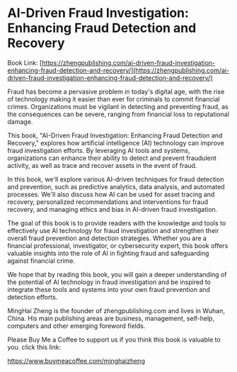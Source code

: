# AI-Driven Fraud Investigation: Enhancing Fraud Detection and Recovery

Book Link: [https://zhengpublishing.com/ai-driven-fraud-investigation-enhancing-fraud-detection-and-recovery/](https://zhengpublishing.com/ai-driven-fraud-investigation-enhancing-fraud-detection-and-recovery/)

Fraud has become a pervasive problem in today's digital age, with the rise of technology making it easier than ever for criminals to commit financial crimes. Organizations must be vigilant in detecting and preventing fraud, as the consequences can be severe, ranging from financial loss to reputational damage.

This book, "AI-Driven Fraud Investigation: Enhancing Fraud Detection and Recovery," explores how artificial intelligence (AI) technology can improve fraud investigation efforts. By leveraging AI tools and systems, organizations can enhance their ability to detect and prevent fraudulent activity, as well as trace and recover assets in the event of fraud.

In this book, we'll explore various AI-driven techniques for fraud detection and prevention, such as predictive analytics, data analysis, and automated processes. We'll also discuss how AI can be used for asset tracing and recovery, personalized recommendations and interventions for fraud recovery, and managing ethics and bias in AI-driven fraud investigation.

The goal of this book is to provide readers with the knowledge and tools to effectively use AI technology for fraud investigation and strengthen their overall fraud prevention and detection strategies. Whether you are a financial professional, investigator, or cybersecurity expert, this book offers valuable insights into the role of AI in fighting fraud and safeguarding against financial crime.

We hope that by reading this book, you will gain a deeper understanding of the potential of AI technology in fraud investigation and be inspired to integrate these tools and systems into your own fraud prevention and detection efforts.

MingHai Zheng is the founder of zhengpublishing.com and lives in Wuhan, China. His main publishing areas are business, management, self-help, computers and other emerging foreword fields.

Please Buy Me a Coffee to support us if you think this book is valuable to you. click this link:

https://www.buymeacoffee.com/minghaizheng

